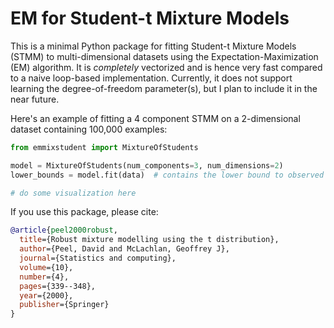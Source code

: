 # EM for Student-t Mixture Models

This is a minimal Python package for fitting Student-t Mixture Models (STMM) to multi-dimensional datasets using the Expectation-Maximization (EM) algorithm. It is *completely* vectorized and is hence very fast compared to a naive loop-based implementation. Currently, it does not support learning the degree-of-freedom parameter(s), but I plan to include it in the near future. 

Here's an example of fitting a 4 component STMM on a 2-dimensional dataset containing 100,000 examples:

```python
from emmixstudent import MixtureOfStudents

model = MixtureOfStudents(num_components=3, num_dimensions=2)
lower_bounds = model.fit(data)  # contains the lower bound to observed data log likelihood per timestep

# do some visualization here
```

If you use this package, please cite:

```bibtex
@article{peel2000robust,
  title={Robust mixture modelling using the t distribution},
  author={Peel, David and McLachlan, Geoffrey J},
  journal={Statistics and computing},
  volume={10},
  number={4},
  pages={339--348},
  year={2000},
  publisher={Springer}
}
```
